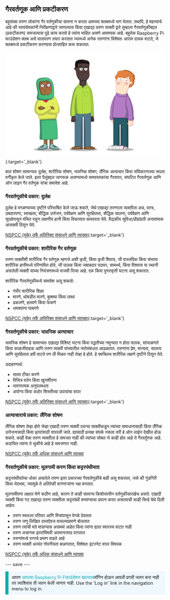 ## गैरवर्तणूक आणि प्रकटीकरण

बहुसंख्य तरुण लोकांना गैर वर्तणुकीचा सामना न करता आमच्या क्लबमध्ये भाग घेतात. तथापि, हे महत्त्वाचे आहे की स्वयंसेवकांनी निरीक्षणाद्वारे जाणल्यास किंवा एखाद्या तरुण व्यक्ती द्वारे तुम्हाला गैरवर्तणूकीबद्दल (प्रकटीकरण) समजल्यास पुढे काय करावे हे त्यांना माहित असणे आवश्यक आहे. बहुतेक Raspberry Pi फाउंडेशन क्लब असे वातावरण तयार करतात ज्यामध्ये अनेक तरुणांना विशेषतः आराम दायक वाटते, जे क्लबमध्ये प्रकटीकरण करण्यास प्रोत्साहित करू शकतात.

![तीन युवक आहेत.](images/7-Diverse-Mix.png){:target='_blank'}

बाल शोषण सामान्यतः दुर्लक्ष, शारीरिक शोषण, भावनिक शोषण, लैंगिक अत्याचार किंवा संघिकरणाच्या रूपता वर्गीकृत केले जाते. इतर पैलूंबद्दल जागरूक असण्यामध्ये समवयस्कांचा गैरवापर, संघटित गैरवर्तणूक आणि ऑन लाइन गैर वर्तणूक यांचा समावेश आहे.

### गैरवर्तणूकीचे प्रकार: दुर्लक्ष

दुर्लक्ष हे वगळण्याच्या दृष्टीने परिभाषित केले जाऊ शकते, जेथे एखाद्या तरुणाला व्यक्तीला अन्न, वस्त्र, उबदारपणा, स्वच्छता, बौद्धिक उत्तेजन, पर्यवेक्षण आणि सुरक्षितता, बौद्धिक चालना, पर्यवेक्षण आणि सुरक्षेपासून वंचित राहून लक्षणीय हानी किंवा विकासात कमतरता येते. वैद्यकीय सुविधा/प्रौढांप्रती अनावश्यक आसक्ती दिसून येते.

[NSPCC (युके) तर्फे अतिरिक्त संसाधने आणि व्याख्या](https://www.nspcc.org.uk/what-is-child-abuse/types-of-abuse/neglect/){:target='_blank'}

### गैरवर्तणूकीचे प्रकार: शारीरिक गैर वर्तणूक

तरुण व्यक्तीशी शारीरिक गैर वर्तणूक म्हणजे अशी कृती, किंवा कृती शिवाय, जी वास्तविक किंवा संभाव्य शारीरिक हानीमध्ये परिणामित होते, जी पालक किंवा जबाबदार पदावर, सामर्थ्य, किंवा विश्वास या स्थानी असलेली व्यक्ती यांच्या नियंत्रणामध्ये वाजवी रित्या आहे. एक किंवा पुनरावृत्ती घटना असू शकतात.

शारीरिक गैरवर्तणूकीमध्ये समावेश असू शकतो:

* गंभीर शारीरिक शिक्षा
* मारणे, थोबडीत मारणे, बुक्क्या किंवा लाथा
* ढकलणे, हलवणे किंवा फेकणे
* धमक्यांना घाबरणे

[NSPCC (युके) तर्फे अतिरिक्त संसाधने आणि व्याख्या](https://www.nspcc.org.uk/what-is-child-abuse/types-of-abuse/physical-abuse/){:target='_blank'}

### गैरवर्तणूकीचे प्रकार: भावनिक अत्याचार

भावनिक शोषण हे सामान्यतः एखाद्या विशिष्ट घटना किंवा पद्धतीच्या नमुन्यात न होता पालक, सांभाळणारे किंवा काळजीवाहक आणि तरुण व्यक्ती यांच्यातील नातेसंबंधात आढळतात. तरुणांना प्रेम, मान्यता, सातत्य आणि सुरक्षितता हवी वाटते पण ती मिळत नाही तेव्हा हे होते. हे क्वचितच शारीरिक लक्षणे दृष्टीने दिसून येते.

उदाहरणार्थ:

* सतत टीका करणे
* विचित्र वर्तन किंवा खुनशीपणा
* भावनात्मक अनुपलब्धता
* अयोग्य किंवा कठोर शिस्तीच्या उपायांचा वापर

[NSPCC (युके) तर्फे अतिरिक्त संसाधने आणि व्याख्या](https://www.nspcc.org.uk/what-is-child-abuse/types-of-abuse/emotional-abuse/){:target='_blank'}

### अत्याचाराचे प्रकार: लैंगिक शोषण

लैंगिक शोषण तेव्हा होते जेव्हा एखादी तरुण व्यक्ती दसर्‍या व्यक्तीकडून त्यांच्या समाधानासाठी किंवा लैंगिक उत्तेजनासाठी किंवा इतरांसाठी वापरली जाते. ह्यासाठी प्रत्यक्ष संपर्क नसला तरी हे ऑन लाईन देखील होऊ शकते. काही वेळा तरुण व्यक्तीला हे समजत नाही की त्यांच्या सोबत जे काही होत आहे ते गैरवर्तूणक आहे. कदाचित त्यांना ते चुकीचे आहे हे समजणार नाही.

[NSPCC (यूके) तर्फे अधिक संसाधने आणि व्याख्या](https://www.nspcc.org.uk/what-is-child-abuse/types-of-abuse/child-sexual-abuse/)

### गैरवर्तणूकीचे प्रकार: मूलगामी करण किंवा कट्टरपंथीयता

कट्टरपंथीयतेचा धोका असलेले तरुण इतर प्रकारच्या गैरवर्तणूकीचे बळी असू शकतात, जसे की गुंडगिरी किंवा भेदभाव, ज्यामुळे ते अतिरेकी वागणाऱ्यांना भक्ष बनतात.

मूलगामीपणा लक्षात घेणे कठीण आहे, कारण ते काही सामान्य किशोरवयीन वर्तणुकीसारखेच असते. एखादी व्यक्ती किंवा गट एखाद्या तरुण व्यक्तीला कट्टरपंथी बनवण्याचा प्रयत्न करत असल्याची काही चिन्हे येथे दिली आहेत:

- तरुण स्वतःला परिवार आणि मित्रांपासून वेगळे ठेवतात
- तरुण जणू लिखित दस्तऐवज वाचल्याप्रमाणे बोलतात
- तरुण त्यांची मते मांडण्यास असमर्थ आहेत किंवा त्यांना ह्यात स्वारस्य वाटत नाही
- तरुण अचानक इतरांविषयी अपमानास्पद वागतात
- तरुणांमध्ये रागाचे प्रमाण वाढते आहे
- तरुण व्यक्ती अत्यंत गोपनीयता बाळगतात, विशेषतः इंटरनेट वापर विषयक

[NSPCC (यूके) तर्फे अधिक संसाधने आणि व्याख्या](https://www.nspcc.org.uk/keeping-children-safe/reporting-abuse/dedicated-helplines/protecting-children-from-radicalisation/)

--- save ---

<p style="border-left: solid; border-width:10px; border-color: #0faeb0; background-color: aliceblue; padding: 10px;">
आपण <span style="color: #0faeb0">आपल्या Raspberry Pi Fफाउंडेशन खात्यात</span>लॉगिन होऊन आपली प्रगती जतन करा नाही तर त्याशिवाय ती जतन केली जाणार नाही. Use the 'Log in' link in the navigation menu to log in.
</p>
